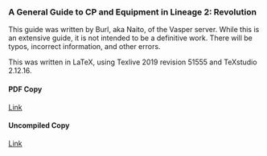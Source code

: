 ### A General Guide to CP and Equipment in Lineage 2: Revolution
This guide was written by Burl, aka Naito, of the Vasper server. 
While this is an extensive guide, it is not intended to be a definitive work.
There will be typos, incorrect information, and other errors.

This was written in LaTeX, using Texlive 2019 revision 51555 and TeXstudio 2.12.16.

#### PDF Copy
[Link](https://github.com/flyingmonkey132/Lineage-2-Revolution-Stuff/raw/master/L2R_CP_Guide.pdf)
#### Uncompiled Copy
[Link](https://github.com/flyingmonkey132/Lineage-2-Revolution-Stuff/raw/master/L2R_TeX.zip)
